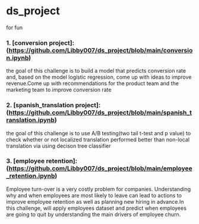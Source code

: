 # ds_project
for fun


### 1. [conversion project]: (https://github.com/Libby007/ds_project/blob/main/conversion.ipynb)
the goal of this challenge is to build a model that predicts conversion rate and, based on the model logistic regression, come up with ideas to improve revenue.Come up with recommendations for the product team and the marketing team to improve conversion rate

### 2. [spanish_translation project]:(https://github.com/Libby007/ds_project/blob/main/spanish_translation.ipynb)
the goal of this challenge is to use A/B testing(two tail t-test and p value) to check whether or not localized translation performed better than non-local translation via using decison tree classifier

### 3. [employee retention]:(https://github.com/Libby007/ds_project/blob/main/employee_retention.ipynb)
Employee turn-over is a very costly problem for companies. Understanding why and when employees are most likely to leave can lead to actions to improve employee retention as well as planning new hiring in advance.In this challenge, will apply employees dataset and predict when employees are going to quit by understanding the main drivers of employee churn.
